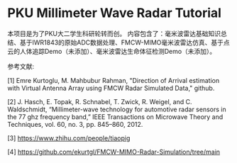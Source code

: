 # PKU Millimeter Wave Radar Tutorial
本项目是为了PKU大二学生科研轮转而创。
内容包含了：毫米波雷达基础知识总结、基于IWR1843的原始ADC数据处理、FMCW-MIMO毫米波雷达仿真、基于点云的人体追踪Demo（未添加）、毫米波雷达生命体征检测Demo（未添加）。

参考文献:

[1] Emre Kurtoglu, M. Mahbubur Rahman, "Direction of Arrival estimation with Virtual Antenna Array using FMCW Radar Simulated Data," github.

[2] J. Hasch, E. Topak, R. Schnabel, T. Zwick, R. Weigel, and C. Waldschmidt, “Millimeter-wave technology for automotive radar sensors in the 77 ghz frequency band,” IEEE Transactions on Microwave Theory and Techniques, vol. 60, no. 3, pp. 845–860, 2012.

[3] https://www.zhihu.com/people/tiaopig

[4] https://github.com/ekurtgl/FMCW-MIMO-Radar-Simulation/tree/main


